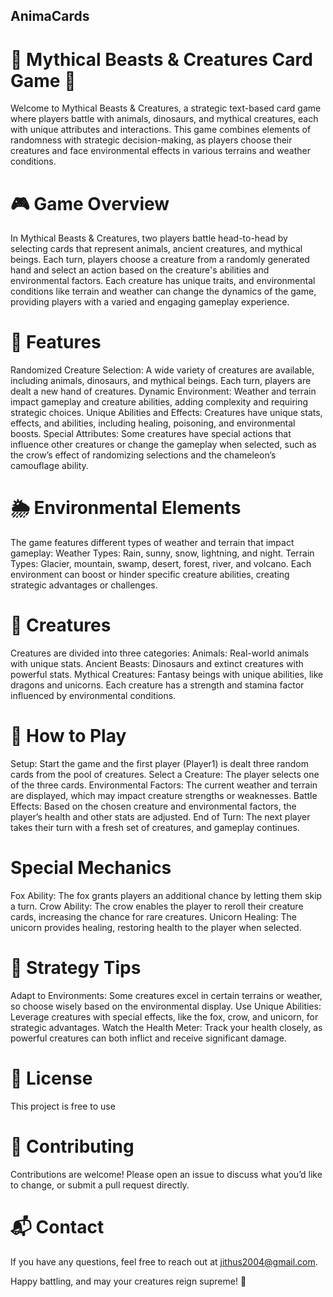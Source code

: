 ## AnimaCards
# 🦄 Mythical Beasts & Creatures Card Game 🐉
Welcome to Mythical Beasts & Creatures, a strategic text-based card game where players battle with animals, dinosaurs, and mythical creatures, each with unique attributes and interactions. This game combines elements of randomness with strategic decision-making, as players choose their creatures and face environmental effects in various terrains and weather conditions.

# 🎮 Game Overview
In Mythical Beasts & Creatures, two players battle head-to-head by selecting cards that represent animals, ancient creatures, and mythical beings. Each turn, players choose a creature from a randomly generated hand and select an action based on the creature's abilities and environmental factors. Each creature has unique traits, and environmental conditions like terrain and weather can change the dynamics of the game, providing players with a varied and engaging gameplay experience.

# 🧩 Features
Randomized Creature Selection: A wide variety of creatures are available, including animals, dinosaurs, and mythical beings. Each turn, players are dealt a new hand of creatures.
Dynamic Environment: Weather and terrain impact gameplay and creature abilities, adding complexity and requiring strategic choices.
Unique Abilities and Effects: Creatures have unique stats, effects, and abilities, including healing, poisoning, and environmental boosts.
Special Attributes: Some creatures have special actions that influence other creatures or change the gameplay when selected, such as the crow’s effect of randomizing selections and the chameleon’s camouflage ability.

# 🌦️ Environmental Elements
The game features different types of weather and terrain that impact gameplay:
Weather Types: Rain, sunny, snow, lightning, and night.
Terrain Types: Glacier, mountain, swamp, desert, forest, river, and volcano.
Each environment can boost or hinder specific creature abilities, creating strategic advantages or challenges.

# 🐾 Creatures
Creatures are divided into three categories:
Animals: Real-world animals with unique stats.
Ancient Beasts: Dinosaurs and extinct creatures with powerful stats.
Mythical Creatures: Fantasy beings with unique abilities, like dragons and unicorns.
Each creature has a strength and stamina factor influenced by environmental conditions.

# 📜 How to Play
Setup: Start the game and the first player (Player1) is dealt three random cards from the pool of creatures.
Select a Creature: The player selects one of the three cards.
Environmental Factors: The current weather and terrain are displayed, which may impact creature strengths or weaknesses.
Battle Effects: Based on the chosen creature and environmental factors, the player’s health and other stats are adjusted.
End of Turn: The next player takes their turn with a fresh set of creatures, and gameplay continues.

# Special Mechanics
Fox Ability: The fox grants players an additional chance by letting them skip a turn.
Crow Ability: The crow enables the player to reroll their creature cards, increasing the chance for rare creatures.
Unicorn Healing: The unicorn provides healing, restoring health to the player when selected.

# 🧠 Strategy Tips
Adapt to Environments: Some creatures excel in certain terrains or weather, so choose wisely based on the environmental display.
Use Unique Abilities: Leverage creatures with special effects, like the fox, crow, and unicorn, for strategic advantages.
Watch the Health Meter: Track your health closely, as powerful creatures can both inflict and receive significant damage.

# 📜 License
This project is free to use

# 🤝 Contributing
Contributions are welcome! Please open an issue to discuss what you’d like to change, or submit a pull request directly.

# 📬 Contact
If you have any questions, feel free to reach out at jithus2004@gmail.com.

Happy battling, and may your creatures reign supreme! 🎉
